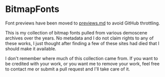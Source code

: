 # BitmapFonts
Font previews have been moved to [previews.md](previews.md) to avoid GitHub throttling.

This is my collection of bitmap fonts pulled from various demoscene archives over the years. No metadata and I do not claim rights to any of these works, I just thought after finding a few of these sites had died that I should make it available.

I don't remember where much of this collection came from. If you want to be credited with your work, or you want me to remove your work, feel free to contact me or submit a pull request and I'll take care of it.
